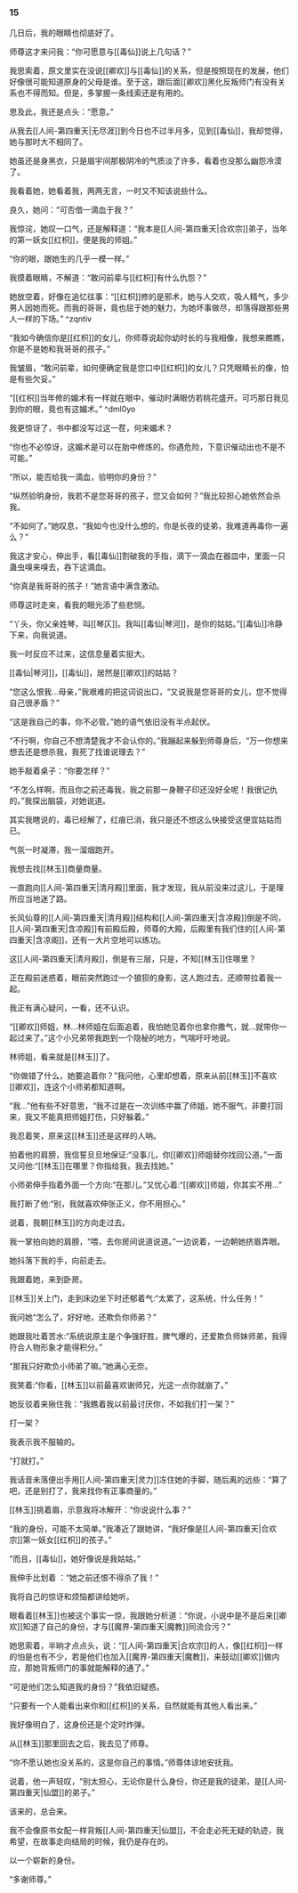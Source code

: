 ### 15

几日后，我的眼睛也彻底好了。

师尊这才来问我：“你可愿意与[[毒仙]]说上几句话？”

我思索着，原文里实在没说[[卿欢]]与[[毒仙]]的关系，但是按照现在的发展，他们好像很可能知道原身的父母是谁。至于这，跟后面[[卿欢]]黑化反叛师门有没有关系也不得而知。但是，多掌握一条线索还是有用的。

思及此，我还是点头：“愿意。”

从我去[[人间-第四重天|无尽涯]]到今日也不过半月多，见到[[毒仙]]，我却觉得，她与那时大不相同了。

她虽还是身黑衣，只是眉宇间那极阴冷的气质淡了许多，看着也没那么幽怨冷漠了。

我看着她，她看着我，两两无言，一时又不知该说些什么。

良久，她问：“可否借一滴血于我？”

我惊诧，她叹一口气，还是解释道：“我本是[[人间-第四重天|合欢宗]]弟子，当年的第一妖女[[红枳]]，便是我的师姐。”

“你的眼，跟她生的几乎一模一样。”

我摸着眼睛，不解道：“敢问前辈与[[红枳]]有什么仇怨？”

她放空着，好像在追忆往事：“[[红枳]]修的是邪术，她与人交欢，吸人精气，多少男人因她而死。而我的哥哥，竟也屈于她的魅力，为她坏事做尽，却落得跟那些男人一样的下场。” ^zqntiv

“我如今确信你是[[红枳]]的女儿，你师尊说起你幼时长的与我相像，我想来瞧瞧，你是不是她和我哥哥的孩子。”

我皱眉，“敢问前辈，如何便确定我是您口中[[红枳]]的女儿？只凭眼睛长的像，怕是有些欠妥。”

“[[红枳]]当年修的媚术有一样就在眼中，催动时满眼仿若桃花盛开。可巧那日我见到你的眼，竟也有这媚术。” ^dml0yo

我更惊讶了，书中都没写过这一茬，何来媚术？

“你也不必惊讶，这媚术是可以在胎中修炼的。你遇危险，下意识催动出也不是不可能。”

“所以，能否给我一滴血，验明你的身份？”

“纵然验明身份，我若不是您哥哥的孩子，您又会如何？”我比较担心她依然会杀我。

“不如何了。”她叹息，“我如今也没什么想的，你是长夜的徒弟，我难道再毒你一遍么？”

我这才安心，伸出手，看[[毒仙]]割破我的手指，滴下一滴血在器皿中，里面一只蛊虫嗅来嗅去，吞下这滴血。

“你真是我哥哥的孩子！”她言语中满含激动。

师尊这时走来，看我的眼光添了些悲悯。

“丫头，你父亲姓琴，叫[[琴仄]]。我叫[[毒仙|琴河]]，是你的姑姑。”[[毒仙]]冷静下来，向我说道。

我一时反应不过来，这信息量着实挺大。

[[毒仙|琴河]]，[[毒仙]]，居然是[[卿欢]]的姑姑？

“您这么恨我...母亲，”我艰难的把这词说出口，“又说我是您哥哥的女儿，您不觉得自己很矛盾？”

“这是我自己的事，你不必管。”她的语气依旧没有半点起伏。

“不行啊，你自己不想清楚我才不会认你的。”我蹦起来躲到师尊身后，“万一你想来想去还是想杀我，我死了找谁说理去？”

她手敲着桌子：“你要怎样？”

“不怎么样啊，而且你之前还毒我，我之前那一身鞭子印还没好全呢！我很记仇的。”我探出脑袋，对她说道。

其实我瞎说的，毒已经解了，红痕已消，我只是还不想这么快接受这便宜姑姑而已。

气氛一时凝滞，我一溜烟跑开。

我想去找[[林玉]]商量商量。

一直跑向[[人间-第四重天|清月殿]]里面，我才发现，我从前没来过这儿，于是理所应当地迷了路。

长风仙尊的[[人间-第四重天|清月殿]]结构和[[人间-第四重天|含凉殿]]倒是不同，[[人间-第四重天|含凉殿]]有前殿后殿，师尊的大殿，后殿里有我们住的[[人间-第四重天|含凉阁]]，还有一大片空地可以练功。

这[[人间-第四重天|清月殿]]，倒是有三层，只是，不知[[林玉]]住哪里？

正在殿前迷惑着，眼前突然跑过一个狼狈的身影，这人跑过去，还顺带拉着我一起。

我正有满心疑问，一看，还不认识。

“[[卿欢]]师姐，林...林师姐在后面追着，我怕她见着你也拿你撒气，就...就带你一起过来了。”这个小兄弟带我跑到一个隐秘的地方，气喘吁吁地说。

林师姐，看来就是[[林玉]]了。

“你做错了什么，她要追着你？”我问他，心里却想着，原来从前[[林玉]]不喜欢[[卿欢]]，连这个小师弟都知道啊。

“我...”他有些不好意思，“我不过是在一次训练中赢了师姐，她不服气，非要打回来，我又不能真把师姐打伤，只好躲着。”

我忍着笑，原来这[[林玉]]还是这样的人呐。

拍着他的肩膀，我信誓旦旦地保证:“没事儿，你[[卿欢]]师姐替你找回公道。”一面又问他:“[[林玉]]在哪里？你指给我，我去找她。”

小师弟伸手指着外面一个方向:“在那儿。”又忧心着:“[[卿欢]]师姐，你其实不用...”

我打断了他:“别，我就喜欢伸张正义，你不用担心。”

说着，我朝[[林玉]]的方向走过去。

我一掌拍向她的肩膀，“喂，去你房间说道说道。”一边说着，一边朝她挤眉弄眼。

她抖落下我的手，向前走去。

我跟着她，来到卧房。

[[林玉]]关上门，走到床边坐下时还郁着气:“太累了，这系统，什么任务！”

我问她“怎么了，好好地，还欺负你师弟？”

她跟我吐着苦水:“系统说原主是个争强好胜，脾气爆的，还爱欺负师妹师弟，我得符合人物形象才能得积分。”

“那我只好欺负小师弟了嘛。”她满心无奈。

我笑着:“你看，[[林玉]]以前最喜欢谢师兄，光这一点你就崩了。”

她反驳着来揪住我：“我瞧着我以前最讨厌你，不如我们打一架？”

打一架？

我表示我不服输的。

“打就打。”

我话音未落便出手用[[人间-第四重天|灵力]]冻住她的手脚，随后离的远些：“算了吧，还是别打了，我来找你有正事商量的。”

[[林玉]]挑着眉，示意我将冰解开：“你说说什么事？”

“我的身份，可能不太简单。”我凑近了跟她讲，“我好像是[[人间-第四重天|合欢宗]]第一妖女[[红枳]]的孩子。”

“而且，[[毒仙]]，她好像说是我姑姑。”

我伸手比划着 ：“她之前还恨不得杀了我！”

我将自己的惊讶和烦恼都讲给她听。

眼看着[[林玉]]也被这个事实一惊，我跟她分析道：“你说，小说中是不是后来[[卿欢]]知道了自己的身份，才与[[魔界-第四重天|魔教]]同流合污？”

她思索着，半晌才点点头，说：“[[人间-第四重天|合欢宗]]的人，像[[红枳]]一样的怕是也有不少，若是他们也加入[[魔界-第四重天|魔教]]，来鼓动[[卿欢]]做内应，那她背叛师门的事就能解释的通了。”

“可是他们怎么知道我的身份？”我依旧疑惑。

“只要有一个人能看出来你和[[红枳]]的关系，自然就能有其他人看出来。”

我好像明白了，这身份还是个定时炸弹。

从[[林玉]]那里回去之后，我去见了师尊。

“你不愿认她也没关系的，这是你自己的事情。”师尊体谅地安抚我。

说着，他一声轻叹，“别太担心，无论你是什么身份，你还是我的徒弟，是[[人间-第四重天|仙盟]]的弟子。”

该来的，总会来。

我不会像原书女配一样背叛[[人间-第四重天|仙盟]]，不会走必死无疑的轨迹，我希望，在故事走向结局的时候，我仍是存在的。

以一个崭新的身份。

“多谢师尊。”